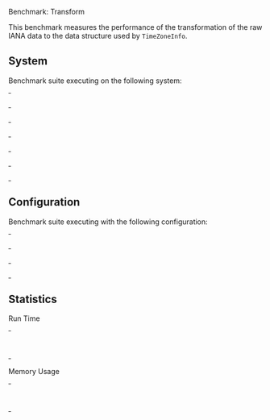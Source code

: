 Benchmark: Transform

This benchmark measures the performance of the transformation of the
raw IANA data to the data structure used by `TimeZoneInfo`.


## System

Benchmark suite executing on the following system:

<table style="width: 1%">
  <tr>
    <th style="width: 1%; white-space: nowrap">Operating System</th>
    <td>macOS</td>
  </tr><tr>
    <th style="white-space: nowrap">CPU Information</th>
    <td style="white-space: nowrap">Apple M1</td>
  </tr><tr>
    <th style="white-space: nowrap">Number of Available Cores</th>
    <td style="white-space: nowrap">8</td>
  </tr><tr>
    <th style="white-space: nowrap">Available Memory</th>
    <td style="white-space: nowrap">16 GB</td>
  </tr><tr>
    <th style="white-space: nowrap">Elixir Version</th>
    <td style="white-space: nowrap">1.14.4</td>
  </tr><tr>
    <th style="white-space: nowrap">Erlang Version</th>
    <td style="white-space: nowrap">26.0</td>
  </tr>
</table>

## Configuration

Benchmark suite executing with the following configuration:

<table style="width: 1%">
  <tr>
    <th style="width: 1%">:time</th>
    <td style="white-space: nowrap">1 min</td>
  </tr><tr>
    <th>:parallel</th>
    <td style="white-space: nowrap">1</td>
  </tr><tr>
    <th>:warmup</th>
    <td style="white-space: nowrap">2 s</td>
  </tr>
</table>

## Statistics



Run Time

<table style="width: 1%">
  <tr>
    <th>Name</th>
    <th style="text-align: right">IPS</th>
    <th style="text-align: right">Average</th>
    <th style="text-align: right">Devitation</th>
    <th style="text-align: right">Median</th>
    <th style="text-align: right">99th&nbsp;%</th>
  </tr>

  <tr>
    <td style="white-space: nowrap">transform</td>
    <td style="white-space: nowrap; text-align: right">1.23</td>
    <td style="white-space: nowrap; text-align: right">810.35 ms</td>
    <td style="white-space: nowrap; text-align: right">&plusmn;0.50%</td>
    <td style="white-space: nowrap; text-align: right">810.53 ms</td>
    <td style="white-space: nowrap; text-align: right">821.01 ms</td>
  </tr>

</table>



Memory Usage

<table style="width: 1%">
  <tr>
    <th>Name</th>
    <th style="text-align: right">Average</th>

  </tr>
  <tr>
    <td style="white-space: nowrap">transform</td>
    <td style="white-space: nowrap">1.16 GB</td>

  </tr>
</table>